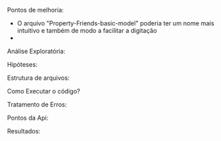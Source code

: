 
Pontos de melhoria:

- O arquivo "Property-Friends-basic-model" poderia ter um nome mais intuitivo e também de modo a facilitar a digitação
-

Análise Exploratória:

Hipóteses:

Estrutura de arquivos:

Como Executar o código?

Tratamento de Erros:

Pontos da Api:

Resultados: